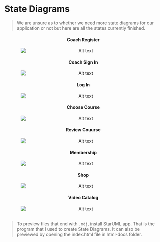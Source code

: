 # State Diagrams
> We are unsure as to whether we need more state diagrams for our application or not but here are all the states currently finished.

<div align="center">
<h4>Coach Register</h4>
<img
  src="https://user-images.githubusercontent.com/103049542/236861631-78b471ab-4e5b-45c0-a29c-32d41f6527b3.png"
  alt="Alt text"
  title="Optional title"
  style="max-width: 400px; display: block;"> 
</div>

<div align="center">
<h4>Coach Sign In</h4>
<img
  src="https://user-images.githubusercontent.com/103049542/236861537-c0936f3d-7bb8-4f1f-af9f-8b16ef0b316a.png"
  alt="Alt text"
  title="Optional title"
  style="max-width: 400px; display: block;">
</div>

<div align="center">
<h4>Log In</h4>
<img
  src="https://user-images.githubusercontent.com/103049542/236861256-073a3968-27e2-4f1c-a5ce-ffbe6b04e39e.png"
  alt="Alt text"
  title="Optional title"
  style="max-width: 400px; display: block;">
</div>

<div align="center">
<h4>Choose Course</h4>
<img
  src="https://user-images.githubusercontent.com/103049542/236861033-4f84b4a9-4ada-4877-8f4e-5e4a2c90ca85.png"
  alt="Alt text"
  title="Optional title"
  style="max-width: 400px; display: block;">
</div>

<div align="center">
<h4>Review Couurse</h4>
<img
  src="https://user-images.githubusercontent.com/103049542/236865395-60d09718-c47f-4e28-9b77-5a10acf6624c.png"
  alt="Alt text"
  title="Optional title"
  style="max-width: 400px; display: block;">
</div>

<div align="center">
<h4>Membership</h4>
<img
  src="https://user-images.githubusercontent.com/103049542/236865704-f0871a37-fa4c-42ff-bafb-023f0f654735.png"
  alt="Alt text"
  title="Optional title"
  style="max-width: 400px; display: block;">
</div>

<div align="center">
<h4>Shop</h4>
<img
  src="https://user-images.githubusercontent.com/103049542/236865813-73f9bec5-8b86-4ec6-b2a3-2d6b9eb190b3.png"
  alt="Alt text"
  title="Optional title"
  style="max-width: 400px; display: block;">
</div>

<div align="center">
<h4>Video Catalog</h4>
<img
  src="https://user-images.githubusercontent.com/103049542/236865872-4ab962d2-dae9-4384-b44d-cee9c5386617.png"
  alt="Alt text"
  title="Optional title"
  style="max-width: 400px; display: block;">
</div>

<br>

> To preview files that end with `.mdj`, install StarUML app.
That is the program that I used to create State Diagrams.
> It can also be previewed by opening the index.html file in html-docs folder.
